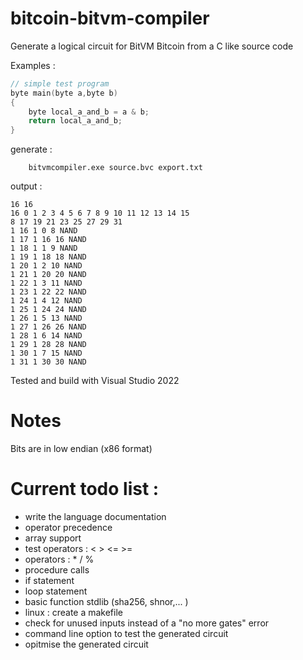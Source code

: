 # bitcoin-bitvm-compiler 

Generate a logical circuit for BitVM Bitcoin from a C like source code


Examples :
```c
// simple test program
byte main(byte a,byte b) 
{
	byte local_a_and_b = a & b;
	return local_a_and_b; 
}
```

generate :
```
    bitvmcompiler.exe source.bvc export.txt
```

output : 
```
16 16
16 0 1 2 3 4 5 6 7 8 9 10 11 12 13 14 15
8 17 19 21 23 25 27 29 31
1 16 1 0 8 NAND
1 17 1 16 16 NAND
1 18 1 1 9 NAND
1 19 1 18 18 NAND
1 20 1 2 10 NAND
1 21 1 20 20 NAND
1 22 1 3 11 NAND
1 23 1 22 22 NAND
1 24 1 4 12 NAND
1 25 1 24 24 NAND
1 26 1 5 13 NAND
1 27 1 26 26 NAND
1 28 1 6 14 NAND
1 29 1 28 28 NAND
1 30 1 7 15 NAND
1 31 1 30 30 NAND

```

Tested and build with Visual Studio 2022

# Notes

Bits are in low endian (x86 format)

# Current todo list :

- write the language documentation
- operator precedence
- array support
- test operators : < > <= >=
- operators : \* / % 
- procedure calls
- if statement
- loop statement
- basic function stdlib (sha256, shnor,... )
- linux : create a makefile
- check for unused inputs instead of a "no more gates" error
- command line option to test the generated circuit
- opitmise the generated circuit
